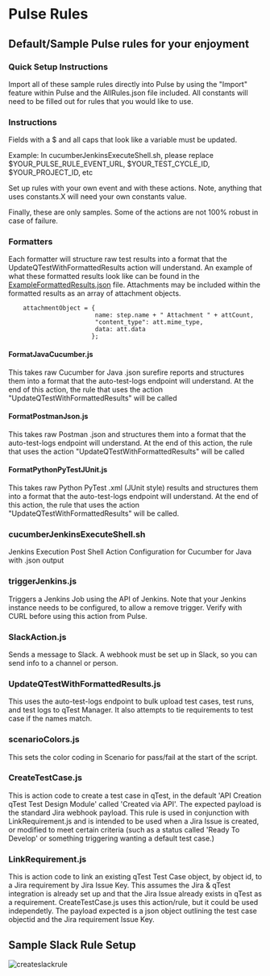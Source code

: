 # Pulse Rules

## Default/Sample Pulse rules for your enjoyment

### Quick Setup Instructions
Import all of these sample rules directly into Pulse by using the "Import" feature within Pulse and the AllRules.json file included. All constants will need to be filled out for rules that you would like to use.

### Instructions
Fields with a $ and all caps that look like a variable must be updated.

Example: In cucumberJenkinsExecuteShell.sh, please replace $YOUR_PULSE_RULE_EVENT_URL,  $YOUR_TEST_CYCLE_ID, $YOUR_PROJECT_ID, etc

Set up rules with your own event and with these actions. Note, anything that uses constants.X will need your own constants value.

Finally, these are only samples. Some of the actions are not 100% robust in case of failure.

### Formatters
Each formatter will structure raw test results into a format that the UpdateQTestWithFormattedResults action will understand. An example of what these formatted results look like can be found in the [ExampleFormattedResults.json](ExampleFormattedResults.json) file. Attachments may be included within the formatted results as an array of attachment objects.

``` 
    attachmentObject = {
                        name: step.name + " Attachment " + attCount,
                        "content_type": att.mime_type,
                        data: att.data
                       };
```

#### FormatJavaCucumber.js
This takes raw Cucumber for Java .json surefire reports and structures them into a format that the auto-test-logs endpoint will understand. At the end of this action, the rule that uses the action "UpdateQTestWithFormattedResults" will be called

#### FormatPostmanJson.js
This takes raw Postman .json and structures them into a format that the auto-test-logs endpoint will understand. At the end of this action, the rule that uses the action "UpdateQTestWithFormattedResults" will be called

#### FormatPythonPyTestJUnit.js
This takes raw Python PyTest .xml (JUnit style) results and structures them into a format that the auto-test-logs endpoint will understand. At the end of this action, the rule that uses the action "UpdateQTestWithFormattedResults" will be called.

### cucumberJenkinsExecuteShell.sh
Jenkins Execution Post Shell Action Configuration for Cucumber for Java with .json output

### triggerJenkins.js
Triggers a Jenkins Job using the API of Jenkins. Note that your Jenkins instance needs to be configured, to allow a remove trigger. Verify with CURL before using this action from Pulse.

### SlackAction.js
Sends a message to Slack. A webhook must be set up in Slack, so you can send info to a channel or person.

### UpdateQTestWithFormattedResults.js
This uses the auto-test-logs endpoint to bulk upload test cases, test runs, and test logs to qTest Manager. It also attempts to tie requirements to test case if the names match.

### scenarioColors.js
This sets the color coding in Scenario for pass/fail at the start of the script. 

### CreateTestCase.js
This is action code to create a test case in qTest, in the default 'API Creation qTest Test Design Module' called 'Created via API'. The expected payload is the standard Jira webhook payload. This rule is used in conjunction with LinkRequirement.js and is intended to be used when a Jira Issue is created, or modified to meet certain criteria (such as a status called 'Ready To Develop' or something triggering wanting a default test case.)

### LinkRequirement.js
This is action code to link an existing qTest Test Case object, by object id, to a Jira requirement by Jira Issue Key. This assumes the Jira & qTest integration is already set up and that the Jira Issue already exists in qTest as a requirement. CreateTestCase.js uses this action/rule, but it could be used independetly. The payload expected is a json object outlining the test case objectid and the Jira requirement Issue Key.

## Sample Slack Rule Setup
![createslackrule](https://user-images.githubusercontent.com/4780166/35834455-db1fdc72-0aa3-11e8-89de-075b3d51c1e5.gif)





